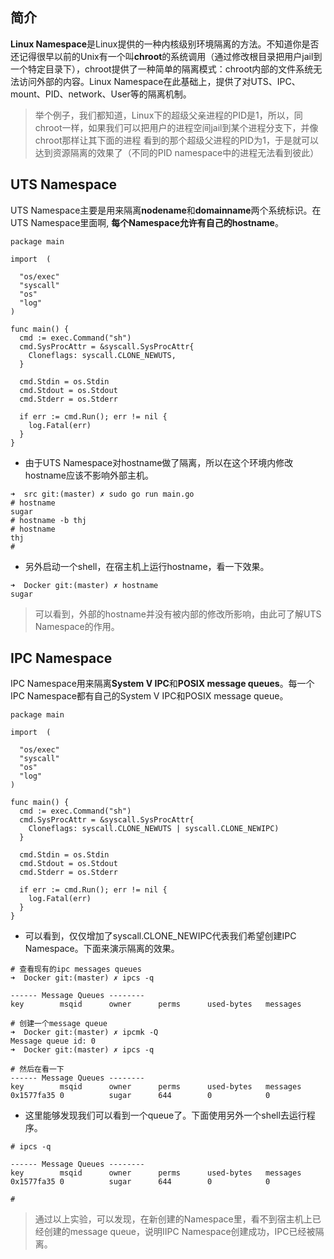 ## 简介
**Linux Namespace**是Linux提供的一种内核级别环境隔离的方法。不知道你是否还记得很早以前的Unix有一个叫**chroot**的系统调用（通过修改根目录把用户jail到一个特定目录下），chroot提供了一种简单的隔离模式：chroot内部的文件系统无法访问外部的内容。Linux Namespace在此基础上，提供了对UTS、IPC、mount、PID、network、User等的隔离机制。


> 举个例子，我们都知道，Linux下的超级父亲进程的PID是1，所以，同chroot一样，如果我们可以把用户的进程空间jail到某个进程分支下，并像chroot那样让其下面的进程 看到的那个超级父进程的PID为1，于是就可以达到资源隔离的效果了（不同的PID namespace中的进程无法看到彼此）

## UTS Namespace
UTS Namespace主要是用来隔离**nodename**和**domainname**两个系统标识。在UTS Namespace里面啊, **每个Namespace允许有自己的hostname**。

```
package main

import  (

  "os/exec"
  "syscall"
  "os"
  "log"
)

func main() {
  cmd := exec.Command("sh")
  cmd.SysProcAttr = &syscall.SysProcAttr{
    Cloneflags: syscall.CLONE_NEWUTS,
  }

  cmd.Stdin = os.Stdin
  cmd.Stdout = os.Stdout
  cmd.Stderr = os.Stderr

  if err := cmd.Run(); err != nil {
    log.Fatal(err)
  }
}
```

- 由于UTS Namespace对hostname做了隔离，所以在这个环境内修改hostname应该不影响外部主机。

```
➜  src git:(master) ✗ sudo go run main.go
# hostname
sugar
# hostname -b thj
# hostname
thj
#
```

- 另外启动一个shell，在宿主机上运行hostname，看一下效果。

```
➜  Docker git:(master) ✗ hostname
sugar

```

> 可以看到，外部的hostname并没有被内部的修改所影响，由此可了解UTS Namespace的作用。

## IPC Namespace
IPC Namespace用来隔离**System V IPC**和**POSIX message queues**。每一个IPC Namespace都有自己的System V IPC和POSIX message queue。

```
package main

import  (

  "os/exec"
  "syscall"
  "os"
  "log"
)

func main() {
  cmd := exec.Command("sh")
  cmd.SysProcAttr = &syscall.SysProcAttr{
    Cloneflags: syscall.CLONE_NEWUTS | syscall.CLONE_NEWIPC)
  }

  cmd.Stdin = os.Stdin
  cmd.Stdout = os.Stdout
  cmd.Stderr = os.Stderr

  if err := cmd.Run(); err != nil {
    log.Fatal(err)
  }
}
```
- 可以看到，仅仅增加了syscall.CLONE_NEWIPC代表我们希望创建IPC Namespace。下面来演示隔离的效果。

```
# 查看现有的ipc messages queues
➜  Docker git:(master) ✗ ipcs -q

------ Message Queues --------
key        msqid      owner      perms      used-bytes   messages

# 创建一个message queue
➜  Docker git:(master) ✗ ipcmk -Q
Message queue id: 0
➜  Docker git:(master) ✗ ipcs -q

# 然后在看一下
------ Message Queues --------
key        msqid      owner      perms      used-bytes   messages
0x1577fa35 0          sugar      644        0            0

```

- 这里能够发现我们可以看到一个queue了。下面使用另外一个shell去运行程序。

```
# ipcs -q

------ Message Queues --------
key        msqid      owner      perms      used-bytes   messages
0x1577fa35 0          sugar      644        0            0

#
```

> 通过以上实验，可以发现，在新创建的Namespace里，看不到宿主机上已经创建的message queue，说明IIPC Namespace创建成功，IPC已经被隔离。


